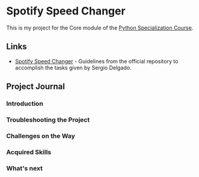 # Spotify Speed Changer
This is my project for the Core module of the [Python Specialization Course](https://github.com/joserequenaidv/my-eoi/blob/master/pysp/README.md).

## Links
- [Spotify Speed Changer](https://github.com/pythoncanarias/eoi/blob/master/02-core/11-miniproject/11-miniproject.ipynb) - Guidelines from the official repository to accomplish the tasks given by Sergio Delgado.

## Project Journal
### Introduction

### Troubleshooting the Project

### Challenges on the Way

### Acquired Skills

### What's next
